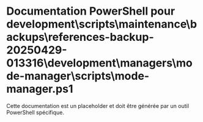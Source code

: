 # Documentation PowerShell pour development\scripts\maintenance\backups\references-backup-20250429-013316\development\managers\mode-manager\scripts\mode-manager.ps1

Cette documentation est un placeholder et doit être générée par un outil PowerShell spécifique.
